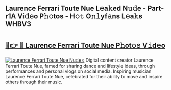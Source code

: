 ## Laurence Ferrari Toute Nue L𝚎a𝚔ed N𝚞𝚍e - Part-r1A Vi𝚍𝚎o P𝚑𝚘tos - H𝚘𝚝 O𝚗𝚕yf𝚊ns L𝚎a𝚔s WHBV3

# <h2><a href="http://kf2rx5l.oniu.top/?m=Laurence+Ferrari+Toute+Nue">🔗👉 🔴 Laurence Ferrari Toute Nue P𝚑ot𝚘𝚜 V𝚒d𝚎o</a></h2>

[![Laurence Ferrari Toute Nue Nu𝚍e𝚜](https://i.imgur.com/0qMVB7G.gif)](http://kf2rx5l.oniu.top/?m=Laurence+Ferrari+Toute+Nue)
Digital content creator Laurence Ferrari Toute Nue, famed for sharing dance and lifestyle ideas, through performances and personal vlogs on social media. Inspiring musician Laurence Ferrari Toute Nue, celebrated for their ability to move and inspire others through their music.  
